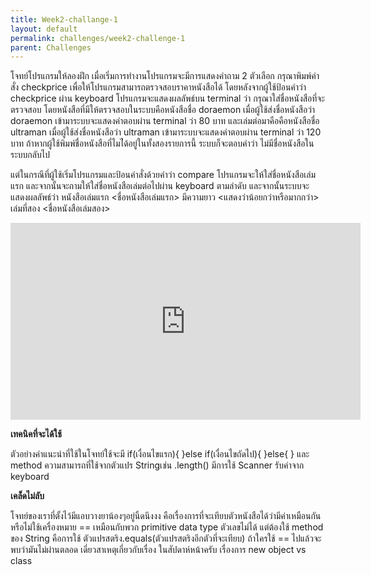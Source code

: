 ```yaml
---
title: Week2-challange-1
layout: default
permalink: challenges/week2-challenge-1
parent: Challenges
---
```



โจทย์โปรแกรมให้ลองฝึก
เมื่อเริ่มการทำงานโปรแกรมจะมีการแสดงคำถาม 2 ตัวเลือก
กรุณาพิมพ์คำสั่ง checkprice เพื่อให้โปรแกรมสามารถตรวจสอบราคาหนังสือได้ โดยหลังจากผู้ใช้ป้อนคำว่า checkprice ผ่าน keyboard โปรแกรมจะแสดงผลลัพธ์บน terminal ว่า กรุณาใส่ชื่อหนังสือที่จะตรวจสอบ โดยหนังสือที่มีให้ตรวจสอบในระบบคือหนังสือชื่อ doraemon เมื่อผู้ใช้ส่งชื่อหนังสือว่า doraemon เข้ามาระบบจะแสดงคำตอบผ่าน terminal ว่า 80 บาท และเล่มต่อมาคือคือหนังสือชื่อ ultraman เมื่อผู้ใช้ส่งชื่อหนังสือว่า ultraman เข้ามาระบบจะแสดงคำตอบผ่าน terminal ว่า 120 บาท ถ้าหากผู้ใช้พิมพ์ชื่อหนังสือที่ไมไ่ด้อยู่ในทั้งสองรายการนี้ ระบบก็จะตอบคำว่า ไม่มีชื่อหนังสือในระบบกลับไป

แต่ในกรณีที่ผู้ใช้เริ่มโปรแกรมและป้อนคำสั่งด้วยคำว่า compare โปรแกรมจะให้ใส่ชื่อหนังสือเล่มแรก และจากนั้นจะถามให้ใส่ชื่อหนังสือเล่มต่อไปผ่าน keyboard ตามลำดับ และจากนั้นระบบจะแสดงผลลัพธ์ว่า หนังสือเล่มแรก <ชื่อหนังสือเล่มแรก> มีความยาว <แสดงว่าน้อยกว่าหรือมากกว่า> เล่มที่สอง <ชื่อหนังสือเล่มสอง>


<iframe width="560" height="315" src="https://www.youtube.com/embed/zHU7wpEP7_U" title="YouTube video player" frameborder="0" allow="accelerometer; autoplay; clipboard-write; encrypted-media; gyroscope; picture-in-picture" allowfullscreen></iframe>

<b>เทคนิคที่จะได้ใช้</b>

ตัวอย่างคำแนะนำที่ใช้ในโจทย์ใช้จะมี if(เงื่อนไขแรก){  }else if(เงื่อนไขถัดไป){ }else{   }
และ method ความสามารถที่ใช้จากตัวแปร Stringเช่น .length()  มีการใช้ Scanner รับค่าจาก keyboard

<b>เคล็ดไม่ลับ</b>

โจทย์ของเราที่ตั้งไว้มีแอบวางยาน้องๆอยู่นิ้ดนึงงง คือเรื่องการที่จะเทียบตัวหนังสือได้ว่ามีค่าเหมือนกันหรือไม่ใช้เครื่องหมาย == เหมือนกับพวก primitive data type ตัวเลขไม่ได้ แต่ต้องใช้ method ของ String คือการใช้ ตัวแปรสตริง.equals(ตัวแปรสตริงอีกตัวที่จะเทียบ)   ถ้าใครใช้ == ไปแล้วจะพบว่ามันไม่ผ่านตลอด เดี่ยวสาเหตุเกี่ยวกับเรื่อง ในสัปดาห์หน้าครับ เรื่องการ new object vs class 